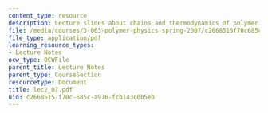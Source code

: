 ```yaml
---
content_type: resource
description: Lecture slides about chains and thermodynamics of polymer solutions.
file: /media/courses/3-063-polymer-physics-spring-2007/c2668515f70c685ca976fcb143c0b5eb_lec2_07.pdf
file_type: application/pdf
learning_resource_types:
- Lecture Notes
ocw_type: OCWFile
parent_title: Lecture Notes
parent_type: CourseSection
resourcetype: Document
title: lec2_07.pdf
uid: c2668515-f70c-685c-a976-fcb143c0b5eb
---
```

